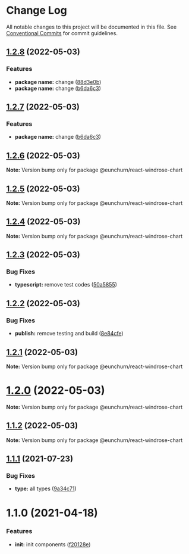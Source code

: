 # Change Log

All notable changes to this project will be documented in this file.
See [Conventional Commits](https://conventionalcommits.org) for commit guidelines.

## [1.2.8](https://github.com/eunchurn/components/compare/v1.2.5...v1.2.8) (2022-05-03)


### Features

* **package name:** change ([88d3e0b](https://github.com/eunchurn/components/commit/88d3e0b8e03d9bed9bbc9507799edeae19b85cd8))
* **package name:** change ([b6da6c3](https://github.com/eunchurn/components/commit/b6da6c31d1aa871969ddf1e2d111d1d3c3f299da))





## [1.2.7](https://github.com/eunchurn/components/compare/v1.2.5...v1.2.7) (2022-05-03)


### Features

* **package name:** change ([b6da6c3](https://github.com/eunchurn/components/commit/b6da6c31d1aa871969ddf1e2d111d1d3c3f299da))





## [1.2.6](https://github.com/eunchurn/components/compare/v1.2.5...v1.2.6) (2022-05-03)

**Note:** Version bump only for package @eunchurn/react-windrose-chart





## [1.2.5](https://github.com/eunchurn/components/compare/v1.2.4...v1.2.5) (2022-05-03)

**Note:** Version bump only for package @eunchurn/react-windrose-chart





## [1.2.4](https://github.com/eunchurn/components/compare/v1.2.3...v1.2.4) (2022-05-03)

**Note:** Version bump only for package @eunchurn/react-windrose-chart





## [1.2.3](https://github.com/eunchurn/components/compare/v1.2.2...v1.2.3) (2022-05-03)


### Bug Fixes

* **typescript:** remove test codes ([50a5855](https://github.com/eunchurn/components/commit/50a5855ac0383ebaa88895a73981302690ded24c))





## [1.2.2](https://github.com/eunchurn/components/compare/v1.2.1...v1.2.2) (2022-05-03)


### Bug Fixes

* **publish:** remove testing and build ([8e84cfe](https://github.com/eunchurn/components/commit/8e84cfe5862367c52a80e96c135c6ee61bda9cdb))





## [1.2.1](https://github.com/eunchurn/components/compare/v1.1.2...v1.2.1) (2022-05-03)

**Note:** Version bump only for package @eunchurn/react-windrose-chart





# [1.2.0](https://github.com/eunchurn/components/compare/v1.1.2...v1.2.0) (2022-05-03)

**Note:** Version bump only for package @eunchurn/react-windrose-chart





## [1.1.2](https://github.com/eunchurn/components/compare/v1.2.0...v1.1.2) (2022-05-03)

**Note:** Version bump only for package @eunchurn/react-windrose-chart





## [1.1.1](https://github.com/eunchurn/components/compare/v1.1.0...v1.1.1) (2021-07-23)


### Bug Fixes

* **type:** all types ([9a34c71](https://github.com/eunchurn/components/commit/9a34c715c73efee73b8eb3eb964f4aa4b7c99898))





# 1.1.0 (2021-04-18)


### Features

* **init:** init components ([f20128e](https://github.com/eunchurn/components/commit/f20128e69178704d5c992c5da3f8a2461b7b526a))

